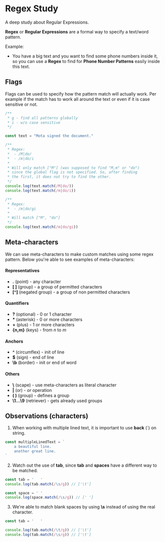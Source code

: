 # Regex Study

A deep study about Regular Expressions.

**Regex** or **Regular Expressions** are a formal way to specify a text/word pattern. 

Example:

- You have a big text and you want to find some phone numbers inside it, so you can use a **Regex** to find for **Phone Number Patterns** easily inside this text.

## Flags

Flags can be used to specify how the pattern match will actually work. Per example if the match has to work all around the text or even if it is case sensitive or not.

```js
/**
 * g - find all patterns globally
 * i - w/o case sensitive
 */

const text = "Mota signed the document."

/**
 * Regex: 
 *  - /M|do/
 *  - /m|do/i
 * 
 * Will only match ["M"] (was supposed to find "M,m" or "do")
 * since the global flag is not specified. So, after finding
 * the first, it does not try to find the other.
 */
console.log(text.match(/M|do/))
console.log(text.match(/m|do/i))

/**
 * Regex:
 * 	- /m|do/gi
 * 
 * Will match ["M", "do"]
 */
console.log(text.match(/m|do/gi))
```

## Meta-characters

We can use meta-characters to make custom matches using some regex pattern. Below you're able to see examples of meta-characters:

#### Representatives
- **.** (point) - any character
- **[ ]** (group) - a group of permitted characters
- **[^]** (negated group) - a group of non permitted characters

#### Quantifiers
- **?** (optional) - 0 or 1 character
- **‎‎*‎** (asterisk) - 0 or more characters
- **+** (plus) - 1 or more characters
- **{n,m}** (keys) - from *n* to *m*

#### Anchors
- **^** (circumflex) - init of line
- **$** (sign) - end of line
- **\b** (border) - init or end of word

#### Others
- **‎\‎** (scape) - use meta-characters as literal character
- **‎|‎** (or) - *or* operation
- **‎( )‎** (group) - defines a group
- **‎\1...\9‎** (retriever) - gets already used groups

## Observations (characters)

1. When working with multiple lined text, it is important to use **back** (`) on string.

```js
const multipleLinedText = `
	a beautiful line.
	another great line.
`
```

2. Watch out the use of **tab**, since **tab** and **spaces** have a different way to be matched.

```js
const tab = '	'
console.log(tab.match(/\s/g)) // ['\t']

const space = ' '
console.log(space.match(/\s/g)) // [' ']
```

3. We're able to match blank spaces by using **\s** instead of using the real character.
```js
const tab = '	'

console.log(tab.match(/\t/g)) // ['\t']
console.log(tab.match(/\s/g)) // ['\t']
```